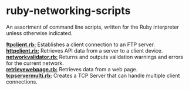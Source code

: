 # ruby-networking-scripts

An assortment of command line scripts, written for the Ruby interpreter unless otherwise indicated.

[**ftpclient.rb:**](https://github.com/chaseofthejungle/ruby-networking-scripts/blob/main/scripts/ftpclient.rb) Establishes a client connection to an FTP server.  
[**httpclient.rb:**](https://github.com/chaseofthejungle/ruby-networking-scripts/blob/main/scripts/httpclient.rb) Retrieves API data from a server to a client device.  
[**networkvalidator.rb:**](https://github.com/chaseofthejungle/ruby-networking-scripts/blob/main/scripts/networkvalidator.rb) Returns and outputs validation warnings and errors for the current network.  
[**retrievewebpage.rb:**](https://github.com/chaseofthejungle/ruby-networking-scripts/blob/main/scripts/retrievewebpage.rb) Retrieves data from a web page.  
[**tcpservermulti.rb:**](https://github.com/chaseofthejungle/ruby-networking-scripts/blob/main/scripts/tcpservermulti.rb) Creates a TCP Server that can handle multiple client connections.
